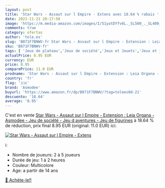 ```yaml
---
layout: post
title: 'Star Wars - Assaut sur l Empire - Extens avec 18.64 % rabais '
date: 2021-11-21 20:17:50
image: 'https://m.media-amazon.com/images/I/51yatDYfv6L._SL500_._SL400_.jpg'
comments: true
category: ofertas
author: 'tole.es'
slug: 'B071F7BNWV-fr Star Wars - Assaut sur l Empire - Extension : Leia Organa...'
sku: 'B071F7BNWV-fr'
tags: [ 'Jeux de plateau','Jeux de société','Jeux et Jouets','Jeux et jouets','asmodee', ]
actualPrice: 8.95 EUR
currency: EUR
price: 8.95
comparePrice: 11.0 EUR
prodname: 'Star Wars - Assaut sur l Empire - Extension : Leia Organa - Asmodee - Jeu de société - Jeu d aventures - Jeu de figurines'
country: 'fr'
flag: '🇫🇷'
brand: 'Asmodee'
buyurl: 'https://www.amazon.fr/dp/B071F7BNWV/?tag=tolees0d-21'
descuento: '18.64'
average: '8.95'
---
```


C'est en vente [Star Wars - Assaut sur l Empire - Extension : Leia Organa - Asmodee - Jeu de société - Jeu d aventures - Jeu de figurines](https://www.amazon.fr/dp/B071F7BNWV/?tag=tolees0d-21)  à  18.64 % de réduction, prix final  8.95 EUR (original: 11.0 EUR) ici:

[![Star Wars - Assaut sur l Empire - Extens](https://m.media-amazon.com/images/I/51yatDYfv6L._SL500_._SL400_.jpg)](https://www.amazon.fr/dp/B071F7BNWV/?tag=tolees0d-21)

ℹ️:

- Nombre de joueurs: 2 à 5 joueurs
- Durée de jeu: 1 à 2 heures
- Couleur: Multicolore
- Age: a partir de 14 ans

[🛒 Achète-le!!](https://www.amazon.fr/dp/B071F7BNWV/?tag=tolees0d-21)
